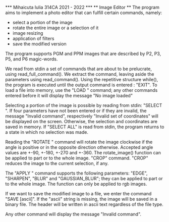 *** Mihaicuta Iulia 314CA 2021 - 2022 ***
** Image Editor **
The program aims to implement a photo editor that can fulfill
certain commands, namely:
- select a portion of the image
- rotate the entire image or a selection of it
- image resizing
- application of filters
- save the modified version

The program supports PGM and PPM images that are described by P2, P3, P5, and P6 magic-words.

We read from stdin a set of commands that are about to be prelucrate,
using read_full_command(). We extract the command, leaving aside the
parameters using read_command(). Using the repetitive structure while(),
the program is executed until the output command is entered : "EXIT". To
load a file into memory, use the "LOAD <FILENAME>" command; any other
commands entered before it will display the message "No image loaded"

Selecting a portion of the image is possible by reading from stdin:
"SELECT <x1> <y1> <x1> <y2>". If four parameters have not been entered
or if they are invalid, the message "Invalid command", respectively
"Invalid set of coordinates" will be displayed on the screen. Otherwise,
the selection and coordinates are saved in memory. If "SELECT ALL" is read from stdin, the program returns to a state in which no selection was made.

Reading the "ROTATE <ANGLE>" command will rotate the image clockwise if
the angle is positive or in the opposite direction otherwise. Accepted
angle values are +-90, +-180, +-270 and +-360. The rotate_image()
function can be applied to part or to the whole image. "CROP" command.
"CROP" reduces the image to the current selection, if any.

The "APPLY <PARAMETER>" command supports the following parameters: "EDGE",
"SHARPEN", "BLUR" and "GAUSSIAN_BLUR"; they can be applied to part or to
the whole image. The function can only be applied to rgb images.

If we want to save the modified image to a file, we enter the command
"SAVE <filename> [ascii]". If the "ascii" string is missing, the image
will be saved in a binary file. The header will be written in ascii text
regardless of the file type.

Any other command will display the message "Invalid command".
